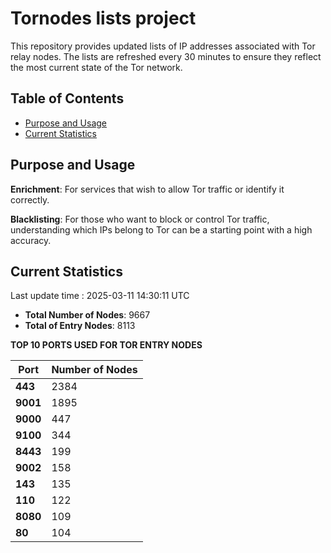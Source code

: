 # Tornodes lists project

This repository provides updated lists of IP addresses associated with Tor relay nodes. The lists are refreshed every 30 minutes to ensure they reflect the most current state of the Tor network.

## Table of Contents

- [Purpose and Usage](#purpose-and-usage)
- [Current Statistics](#current-statistics)


## Purpose and Usage

**Enrichment**: For services that wish to allow Tor traffic or identify it correctly.

**Blacklisting**: For those who want to block or control Tor traffic, understanding which IPs belong to Tor can be a starting point with a high accuracy.

## Current Statistics

Last update time : 2025-03-11 14:30:11 UTC

- **Total Number of Nodes**: 9667
- **Total of Entry Nodes**: 8113

**TOP 10 PORTS USED FOR TOR ENTRY NODES**

| **Port** | **Number of Nodes** |
|------|-----------------|
| **443**   | 2384  |
| **9001**   | 1895  |
| **9000**   | 447  |
| **9100**   | 344  |
| **8443**   | 199  |
| **9002**   | 158  |
| **143**   | 135  |
| **110**   | 122  |
| **8080**   | 109  |
| **80**   | 104  |

